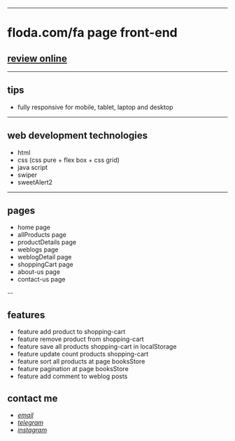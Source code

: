
---

# floda.com/fa page front-end
## [review online](https://mohammad-zeynali.github.io/book-store/)

---
## tips

* fully responsive for mobile, tablet, laptop and desktop

---
## web development technologies
* html 
* css (css pure + flex box + css grid)
* java script 
* swiper
* sweetAlert2

---
## pages
* home page
* allProducts page
* productDetails page
* weblogs page
* weblogDetail page
* shoppingCart page
* about-us page
* contact-us page

--
## features

* feature add product to shopping-cart
* feature remove product from shopping-cart
* feature save all products shopping-cart in localStorage
* feature update count products shopping-cart
* feature sort all products at page booksStore
* feature pagination at page booksStore
* feature add comment to weblog posts


## contact me
* *[email](mailto:051.mhmdzynaly977@gmail.com)*
* *[telegram](https://t.me/zeynali2003/)*
* *[instagram](https://instagram.com/zeynali2003/)*

